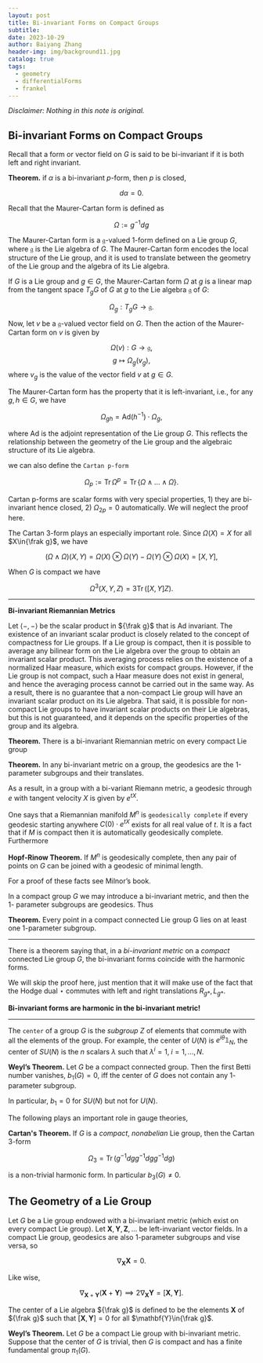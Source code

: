 ```yaml
---
layout: post
title: Bi-invariant Forms on Compact Groups
subtitle: 
date: 2023-10-29
author: Baiyang Zhang
header-img: img/background11.jpg
catalog: true
tags:
  - geometry
  - differentialForms
  - frankel
---
```

*Disclaimer: Nothing in this note is original.*

## Bi-invariant Forms on Compact Groups

Recall that a form or vector field on $G$ is said to be bi-invariant if it is both left and right invariant. 

**Theorem.** if $\alpha$ is a bi-invariant $p$-form, then $p$ is closed,

$$
d \alpha=0.
$$

Recall that the Maurer-Cartan form is defined as 

$$
\Omega := g^{-1} dg
$$

The Maurer-Cartan form is a $\mathfrak{g}$-valued 1-form defined on a Lie group $G$, where $\mathfrak{g}$ is the Lie algebra of $G$. The Maurer-Cartan form encodes the local structure of the Lie group, and it is used to translate between the geometry of the Lie group and the algebra of its Lie algebra.

 If $G$ is a Lie group and $g \in G$, the Maurer-Cartan form $\Omega$ at $g$ is a linear map from the tangent space $T_gG$ of $G$ at $g$ to the Lie algebra $\mathfrak{g}$ of $G$:

$$
\Omega_g : T_gG \rightarrow \mathfrak{g}.
$$

Now, let $v$ be a $\mathfrak{g}$-valued vector field on $G$. Then the action of the Maurer-Cartan form on $v$ is given by

$$
\Omega(v) : G \rightarrow \mathfrak{g},
$$$$
g \mapsto \Omega_g(v_g),
$$
where $v_g$ is the value of the vector field $v$ at $g \in G$.

The Maurer-Cartan form has the property that it is left-invariant, i.e., for any $g, h \in G$, we have

$$
\Omega_{gh} = \mathrm{Ad}(h^{-1}) \cdot \Omega_g,
$$

where $\mathrm{Ad}$ is the adjoint representation of the Lie group $G$. This reflects the relationship between the geometry of the Lie group and the algebraic structure of its Lie algebra.

we can also define the `Cartan p-form`

$$
\Omega_ {p} := \mathrm{Tr}\, \Omega^{p} =\mathrm{Tr}\,\left\{ \Omega \wedge \dots \wedge \Omega \right\} .
$$

Cartan p-forms are scalar forms with very special properties, 1) they are bi-invariant hence closed, 2) $\Omega_ {2p}=0$ automatically. We will neglect the proof here. 

The Cartan 3-form plays an especially important role. Since $\Omega(X)=X$ for all $X\in{\frak g}$, we have

$$
(\Omega \wedge \Omega)(X,Y) = \Omega(X)\otimes \Omega(Y) - \Omega(Y)\otimes \Omega(X)=[X,Y],
$$

When $G$ is compact we have

$$
\Omega^{3}(X,Y,Z) = 3\mathrm{Tr}\,([X,Y]Z).
$$

- - -

**Bi-invariant Riemannian Metrics**

Let $\left\langle -,- \right\rangle$ be the scalar product in ${\frak g}$ that is Ad invariant. The existence of an invariant scalar product is closely related to the concept of compactness for Lie groups. If a Lie group is compact, then it is possible to average any bilinear form on the Lie algebra over the group to obtain an invariant scalar product. This averaging process relies on the existence of a normalized Haar measure, which exists for compact groups. However, if the Lie group is not compact, such a Haar measure does not exist in general, and hence the averaging process cannot be carried out in the same way. As a result, there is no guarantee that a non-compact Lie group will have an invariant scalar product on its Lie algebra. That said, it is possible for non-compact Lie groups to have invariant scalar products on their Lie algebras, but this is not guaranteed, and it depends on the specific properties of the group and its algebra. 

**Theorem.** There is a bi-invariant Riemannian metric on every compact Lie group

**Theorem.** In any bi-invariant metric on a group, the geodesics are the 1-parameter subgroups and their translates.

As a result, in a group with a bi-variant Riemann metric, a geodesic through $e$ with tangent velocity $X$ is given by $e^{ tX }$. 

One says that a Riemannian manifold $M^{n}$ is `geodesically complete` if every geodesic starting anywhere $C(0)\cdot e^{ tX }$ exists for all real value of $t$. It is a fact that if $M$ is compact then it is automatically geodesically complete. Furthermore

**Hopf-Rinow Theorem.** If $M^{n}$ is geodesically complete, then any pair of points on $G$ can be joined with a geodesic of minimal length.

For a proof of these facts see Milnor’s book.

In a compact group $G$ we may introduce a bi-invariant metric, and then the 1- parameter subgroups are geodesics. Thus

**Theorem.** Every point in a compact connected Lie group G lies on at least one 1-parameter subgroup. 

- - -

There is a theorem saying that, in a *bi-invariant metric* on a *compact* connected Lie group $G$, the bi-invariant forms coincide with the harmonic forms.

We will skip the proof here, just mention that it will make use of the fact that the Hodge dual $\star$ commutes with left and right translations $R_ {g\ast}, L_ {g\ast}$. 

**Bi-invariant forms are harmonic in the bi-invariant metric!**

- - -

The `center` of a group $G$ is the *subgroup* $Z$ of elements that commute with all the elements of the group. For example, the center of $U(N)$ is $e^{ i\theta }\mathbb{1}_ {N}$, the center of $SU(N)$ is the $n$ scalars $\lambda$ such that $\lambda^{i}=1,\;i=1,\dots,N$.

**Weyl’s Theorem.** Let $G$ be a compact connected group. Then the first Betti number vanishes, $b_ {1}(G) = 0$, iff the center of $G$ does not contain any $1$-parameter subgroup.

In particular, $b_ {1}=0$ for $SU(N)$ but not for $U(N)$. 

The following plays an important role in gauge theories,

**Cartan's Theorem.** If $G$ is a *compact*, *nonabelian* Lie group, then the Cartan $3$-form

$$
\Omega_ {3} = \mathrm{Tr}\,(g^{-1} dg g^{-1}  dg g^{-1}  dg)
$$

is a non-trivial harmonic form. In particular $b_ {3}(G)\neq 0$. 

## The Geometry of a Lie Group

Let $G$ be a Lie group endowed with a bi-invariant metric (which exist on every compact Lie group). Let $\mathbf{X},\mathbf{Y},\mathbf{Z},\dots$ be left-invariant vector fields. In a compact Lie group, geodesics are also 1-parameter subgroups and vise versa, so 

$$
\nabla_ {\mathbf{X}}\mathbf{X}=0.
$$

Like wise, 

$$
\nabla_ {\mathbf{X}+\mathbf{Y}}(\mathbf{X}+\mathbf{Y}) \implies 2\nabla_ {\mathbf{X}}\mathbf{Y}=[\mathbf{X},\mathbf{Y}].
$$

The center of a Lie algebra ${\frak g}$ is defined to be the elements $\mathbf{X}$ of ${\frak g}$ such that $[\mathbf{X},\mathbf{Y}]=0$ for all $\mathbf{Y}\in{\frak g}$. 

**Weyl’s Theorem.** Let $G$ be a compact Lie group with bi-invariant metric. Suppose that the center of $G$ is trivial, then $G$ is compact and has a finite fundamental group $\pi_ {1}(G)$. 

